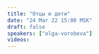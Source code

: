 ```yaml
---
title: "Отцы и дети"
date: "24 Mar 22 15:00 MSK"
draft: false
speakers: ["olga-vorobeva"]
videos:
---
```

